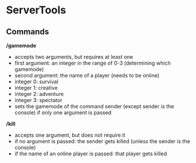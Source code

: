 # ServerTools

## Commands
**/gamemode**
- accepts two arguments, but requires at least one
- first argument: an integer in the range of 0-3 (determining which gamemode)
- second argument: the name of a player (needs to be online)
- integer 0: survival
- integer 1: creative
- integer 2: adventure
- integer 3: spectator
- sets the gamemode of the command sender (except sender is the console) if only one argument is passed

**/kill**
- accepts one argument, but does not require it
- if no argument is passed: the sender gets killed (unless the sender is the console)
- if the name of an online player is passed: that player gets killed
